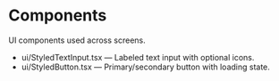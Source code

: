 # Components

UI components used across screens.

- ui/StyledTextInput.tsx — Labeled text input with optional icons.
- ui/StyledButton.tsx — Primary/secondary button with loading state.
